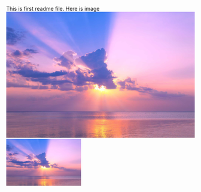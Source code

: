 This is first readme file.
Here is image
![alt text](https://github.com/harshalkolhe0/Images/blob/main/profile.jpg?raw=true )
<img src="https://github.com/harshalkolhe0/Images/blob/main/profile.jpg?raw=true" width="200"  height = "125">

